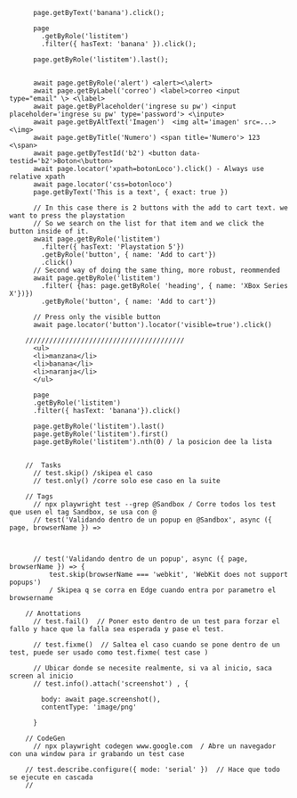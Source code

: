           page.getByText('banana').click();

          page
            .getByRole('listitem')
            .filter({ hasText: 'banana' }).click();

          page.getByRole('listitem').last();


          await page.getByRole('alert') <alert><\alert>
          await page.getByLabel('correo') <label>correo <input type="email" \> <\label>
          await page.getByPlaceholder('ingrese su pw') <input placeholder='ingrese su pw' type='password'> <\inpute>
          await page.getByAltText('Imagen')  <img alt='imagen' src=...> <\img>
          await page.getByTitle('Numero') <span title='Numero'> 123 <\span>
          await page.getByTestId('b2') <button data-testid='b2'>Boton<\button>
          await page.locator('xpath=botonLoco').click() - Always use relative xpath
          await page.locator('css=botonloco')
          page.getByText('This is a text', { exact: true })

          // In this case there is 2 buttons with the add to cart text. we want to press the playstation
          // So we search on the list for that item and we click the button inside of it.
          await page.getByRole('listitem')  
            .filter({ hasText: 'Playstation 5'})
            .getByRole('button', { name: 'Add to cart'})
            .click()
          // Second way of doing the same thing, more robust, reommended                                        
          await page.getByRole('listitem')
            .filter( {has: page.getByRole( 'heading', { name: 'XBox Series X'})})
            .getByRole('button', { name: 'Add to cart'})

          // Press only the visible button
          await page.locator('button').locator('visible=true').click()

        ////////////////////////////////////////
          <ul> 
          <li>manzana</li>
          <li>banana</li>
          <li>naranja</li>
          </ul>

          page
          .getByRole('listitem')
          .filter({ hasText: 'banana'}).click()

          page.getByRole('listitem').last()
          page.getByRole('listitem').first()
          page.getByRole('listitem').nth(0) / la posicion dee la lista


        //  Tasks
          // test.skip() /skipea el caso
          // test.only() /corre solo ese caso en la suite
          
        // Tags
          // npx playwright test --grep @Sandbox / Corre todos los test que usen el tag Sandbox, se usa con @
          // test('Validando dentro de un popup en @Sandbox', async ({ page, browserName }) =>



          // test('Validando dentro de un popup', async ({ page, browserName }) => {
              test.skip(browserName === 'webkit', 'WebKit does not support popups')
              / Skipea q se corra en Edge cuando entra por parametro el browsername

        // Anottations
          // test.fail()  // Poner esto dentro de un test para forzar el fallo y hace que la falla sea esperada y pase el test.

          // test.fixme()  // Saltea el caso cuando se pone dentro de un test, puede ser usado como test.fixme( test case )

          // Ubicar donde se necesite realmente, si va al inicio, saca screen al inicio
          // test.info().attach('screenshot') , {

            body: await page.screenshot(),
            contentType: 'image/png'

          }

        // CodeGen
          // npx playwright codegen www.google.com  / Abre un navegador con una window para ir grabando un test case
        
        // test.describe.configure({ mode: 'serial' })  // Hace que todo se ejecute en cascada
        // 


